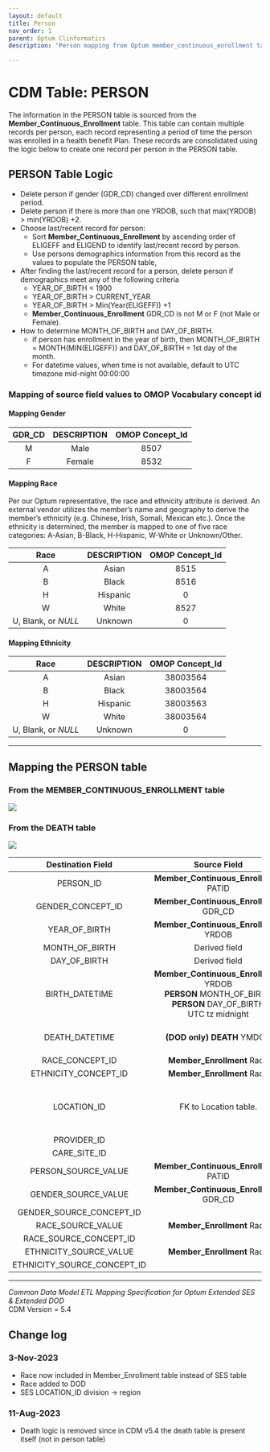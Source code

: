 ```yaml
---
layout: default
title: Person
nav_order: 1
parent: Optum Clinformatics
description: "Person mapping from Optum member_continuous_enrollment table"

---
```


# CDM Table: PERSON

The information in the PERSON table is sourced from the  **Member_Continuous_Enrollment** table. This table can contain multiple records per person, each record representing a period of time the person was enrolled in a health benefit Plan. These records are consolidated using the logic below to create one record per person in the PERSON table. 

## PERSON Table Logic

- Delete person if gender (GDR_CD) changed over different enrollment period.
- Delete person if there is more than one YRDOB, such that max(YRDOB) > min(YRDOB) +2.
- Choose last/recent record for person: 
    - Sort **Member_Continuous_Enrollment** by ascending order of ELIGEFF and ELIGEND to identify last/recent record by person. 
    - Use persons demographics information from this record as the values to populate the PERSON table, 
- After finding the last/recent record for a person, delete person if demographics meet any of the following criteria
    - YEAR_OF_BIRTH < 1900
    - YEAR_OF_BIRTH > CURRENT_YEAR
    - YEAR_OF_BIRTH > Min(Year(ELIGEFF)) +1
    - **Member_Continuous_Enrollment** GDR_CD is not M or F (not Male or Female).
- How to determine MONTH_OF_BIRTH and DAY_OF_BIRTH. 
    - if person has enrollment in the year of birth, then MONTH_OF_BIRTH = MONTH(MIN(ELIGEFF)) and DAY_OF_BIRTH = 1st day of the month. 
    - For datetime values, when time is not available, default to UTC timezone mid-night 00:00:00
 
### **Mapping of source field values to OMOP Vocabulary concept id**

#### **Mapping Gender**

|**GDR_CD**|**DESCRIPTION**|**OMOP Concept_Id**|
|:-----:|:-----:|:-----:|
|M|Male|8507|
|F|Female|8532|

#### **Mapping Race**

Per our Optum representative, the race and ethnicity attribute is derived. An external vendor utilizes the member’s name and geography to derive the member’s ethnicity (e.g. Chinese, Irish, Somali, Mexican etc.). Once the ethnicity is determined, the member is mapped to one of five race categories: A-Asian, B-Black, H-Hispanic, W-White or Unknown/Other.

|**Race**|**DESCRIPTION**|**OMOP Concept_Id**|
|:-----:|:-----:|:-----:|
|A|Asian|8515|
|B|Black|8516|
|H|Hispanic|0|
|W|White|8527|
|U, Blank, or *NULL*|Unknown|0|

#### **Mapping Ethnicity**

|Race|DESCRIPTION|OMOP Concept_Id|
|:-----:|:-----:|:-----:|
|A|Asian|38003564|
|B|Black|38003564|
|H|Hispanic|38003563|
|W|White|38003564|
|U, Blank, or *NULL*|Unknown|0|


------------------

## **Mapping the PERSON table**

### From the MEMBER_CONTINUOUS_ENROLLMENT table
![](images/image2.png)

### From the DEATH table
![](images/image3.png)

|**Destination Field**|**Source Field**|**Applied Rule**|**Comment**|
|:-----:|:-----:|:-----:|:-----:|
|PERSON_ID|**Member_Continuous_Enrollment** PATID| | |
|GENDER_CONCEPT_ID|**Member_Continuous_Enrollment** GDR_CD|[See mapping](#Mapping-Gender)||
|YEAR_OF_BIRTH|**Member_Continuous_Enrollment** YRDOB||
|MONTH_OF_BIRTH|Derived field|[See logic above](#PERSON-Table-Logic)|
|DAY_OF_BIRTH|Derived field|[See logic above](#PERSON-Table-Logic)|
|BIRTH_DATETIME|**Member_Continuous_Enrollment** YRDOB <br> **PERSON** MONTH_OF_BIRTH <br> **PERSON** DAY_OF_BIRTH <br> UTC tz midnight|Concatenate the source field values into datetime value with UTC Timezone|
|DEATH_DATETIME|**(DOD only) DEATH** YMDOD|Set the day to the last day of the month and set time to UTC tz midnight|
|RACE_CONCEPT_ID|**Member_Enrollment** Race|[See Race mapping](#Mapping-Race)||
|ETHNICITY_CONCEPT_ID|**Member_Enrollment** Race|[See Ethnicity mapping](#Mapping-Race)||
|LOCATION_ID|FK to Location table.|Represents the last known location for person in **Member_Continuous_Enrollment**. For **SES** the field is REGION, and **DOD** it is STATE||
|PROVIDER_ID||| |
|CARE_SITE_ID|| | |
|PERSON_SOURCE_VALUE|**Member_Continuous_Enrollment** PATID|||
|GENDER_SOURCE_VALUE|**Member_Continuous_Enrollment** GDR_CD|||
|GENDER_SOURCE_CONCEPT_ID||0||
|RACE_SOURCE_VALUE|**Member_Enrollment** Race |`If Race in ('W','A','U','B')`||
|RACE_SOURCE_CONCEPT_ID||0||
|ETHNICITY_SOURCE_VALUE|**Member_Enrollment** Race|`If Race = 'H'`||
|ETHNICITY_SOURCE_CONCEPT_ID||0||

---
*Common Data Model ETL Mapping Specification for Optum Extended SES & Extended DOD*
<br>CDM Version = 5.4

## Change log

### 3-Nov-2023
- Race now included in Member_Enrollment table instead of SES table 
- Race added to DOD
- SES LOCATION_ID division -> region

### 11-Aug-2023

- Death logic is removed since in CDM v5.4 the death table is present itself (not in person table)
